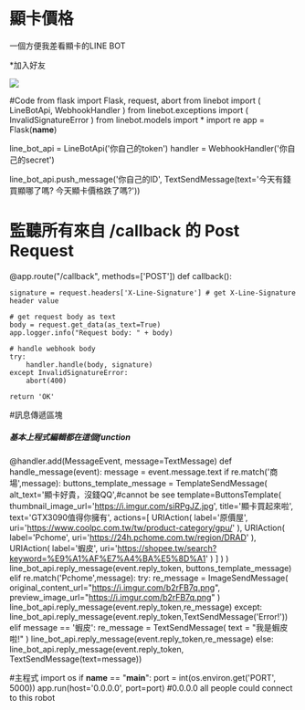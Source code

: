 # 顯卡價格
一個方便我差看顯卡的LINE BOT

*加入好友

![](https://i.imgur.com/qJvS6Gu.png)



#Code
from flask import Flask, request, abort
from linebot import (
    LineBotApi, WebhookHandler
)
from linebot.exceptions import (
    InvalidSignatureError
)
from linebot.models import *
import re
app = Flask(__name__)

line_bot_api = LineBotApi('你自己的token')
handler = WebhookHandler('你自己的secret')

line_bot_api.push_message('你自己的ID', TextSendMessage(text='今天有錢買顯哪了嗎? 今天顯卡價格跌了嗎?'))

# 監聽所有來自 /callback 的 Post Request
@app.route("/callback", methods=['POST'])
def callback():
    
    signature = request.headers['X-Line-Signature'] # get X-Line-Signature header value

    # get request body as text
    body = request.get_data(as_text=True)
    app.logger.info("Request body: " + body)

    # handle webhook body
    try:
        handler.handle(body, signature)
    except InvalidSignatureError:
        abort(400)

    return 'OK'

#訊息傳遞區塊
##### 基本上程式編輯都在這個function #####
@handler.add(MessageEvent, message=TextMessage)
def handle_message(event):
    message = event.message.text
    if re.match('商場',message):
            buttons_template_message = TemplateSendMessage(
            alt_text='顯卡好貴，沒錢QQ',#cannot be see
            template=ButtonsTemplate(
                thumbnail_image_url='https://i.imgur.com/siRPgJZ.jpg',
                title='顯卡買起來啦',
                text='GTX3090值得你擁有',
                actions=[
                    URIAction(
                        label='原價屋',
                        uri='https://www.coolpc.com.tw/tw/product-category/gpu/'
                    ),
                    URIAction(
                        label='Pchome',
                        uri='https://24h.pchome.com.tw/region/DRAD'
                    ),
                    URIAction(
                        label='蝦皮',
                        uri='https://shopee.tw/search?keyword=%E9%A1%AF%E7%A4%BA%E5%8D%A1'
                    )
                ]
            )
        )
            line_bot_api.reply_message(event.reply_token, buttons_template_message)
    elif re.match('Pchome',message):
        try:
            re_message = ImageSendMessage(
                original_content_url="https://i.imgur.com/b2rFB7q.png",
                preview_image_url="https://i.imgur.com/b2rFB7q.png"
            )
            line_bot_api.reply_message(event.reply_token,re_message)
        except:
            line_bot_api.reply_message(event.reply_token,TextSendMessage('Error!'))
    elif message == '蝦皮':
        re_message = TextSendMessage(
            text = "我是蝦皮啦!"
        )
        line_bot_api.reply_message(event.reply_token,re_message)
    else:
        line_bot_api.reply_message(event.reply_token, TextSendMessage(text=message))

#主程式
import os
if __name__ == "__main__":
    port = int(os.environ.get('PORT', 5000))
    app.run(host='0.0.0.0', port=port) #0.0.0.0 all people could connect to this robot
